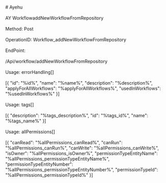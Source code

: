 <br>#     Ayehu</br>
<br>AY WorkflowaddNewWorkflowFromRepository</br>
<br>Method: Post</br>
<br>OperationID: Workflow_addNewWorkflowFromRepository</br>
<br>EndPoint:</br>
<br>/Api/workflow/addNewWorkflowFromRepository</br>
<br>Usage: errorHandling[]</br>
<br>[{
  "id": "%id%",
  "name": "%name%",
  "description": "%description%",
  "applyForAllWorkflows": "%applyForAllWorkflows%",
  "usedInWorkflows": "%usedInWorkflows%"
}]</br>
<br>Usage: tags[]</br>
<br>[{
  "description": "%tags_description%",
  "id": "%tags_id%",
  "name": "%tags_name%"
}]</br>
<br>Usage: allPermissions[]</br>
<br>[{
  "canRead": "%allPermissions_canRead%",
  "canRun": "%allPermissions_canRun%",
  "canWrite": "%allPermissions_canWrite%",
  "isOwner": "%allPermissions_isOwner%",
  "permissionTypeEntityName": "%allPermissions_permissionTypeEntityName%",
  "permissionTypeEntityNumber": "%allPermissions_permissionTypeEntityNumber%",
  "permissionTypeId": "%allPermissions_permissionTypeId%"
}]</br>
